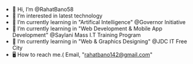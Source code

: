 - 👋 Hi, I’m @RahatBano58
- 👀 I’m interested in latest technology
- 🌱 I’m currently learning in "Artifical Intelligence" @Governor Initiative 
- 🌱 I’m currently learning in "Web Development & Mobile App Development" @Saylani Mass I.T Training Program
- 🌱 I’m currently learning in "Web & Graphics Designing" @JDC IT Free City
- 🖥 How to reach me.( Email, "rahatbano142@gmail.com"
